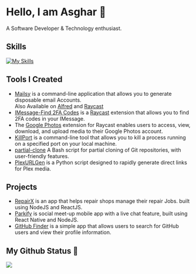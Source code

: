 # Hello, I am Asghar 👋

A Software Developer & Technology enthusiast.

## Skills

[![My Skills](https://skillicons.dev/icons?i=html,css,js,ts,react,redux,nodejs,express,mongo,postgres,redis,bash,git,githubactions,docker,kubernetes,aws,heroku,postman,neovim,nginx,python,linux&perline=6)]()

## Tools I Created

- [Mailsy](https://github.com/balliasghar/mailsy) is a command-line application that allows you to generate disposable email Accounts.<br />
  Also Available on [Alfred](https://github.com/BalliAsghar/mailsy-alfred) and [Raycast](https://github.com/BalliAsghar/mailsy-raycast)
- [IMessage-Find 2FA Codes](https://github.com/BalliAsghar/find-2fa-codes) is a [Raycast](https://www.raycast.com/) extension that allows you to find 2FA codes in your IMessage.
- The [Google Photos](https://github.com/BalliAsghar/google-photos) extension for Raycast enables users to access, view, download, and upload media to their Google Photos account.
- [KillPort](https://github.com/BalliAsghar/killport) is a command-line tool that allows you to kill a process running on a specified port on your local machine.
- [partial-clone](https://github.com/BalliAsghar/partial-clone) A Bash script for partial cloning of Git repositories, with user-friendly features.
- [PlexURLGen](https://github.com/BalliAsghar/PlexURLGen) is a Python script designed to rapidly generate direct links for Plex media.

## Projects

- [RepairX](https://github.com/balliasghar/RepairX) is an app that helps repair shops manage their repair Jobs. built using NodeJS and ReactJS.
- [Parkify](https://github.com/balliasghar/Parkify) is social meet-up mobile app with a live chat feature, built using React Native and NodeJS.
- [GitHub Finder](https://github.com/BalliAsghar/GitHubFinder) is a simple app that allows users to search for GitHub users and view their profile information.

## My Github Status 🦸

![](https://github-readme-stats.vercel.app/api?username=BalliAsghar&show_icons=true)
